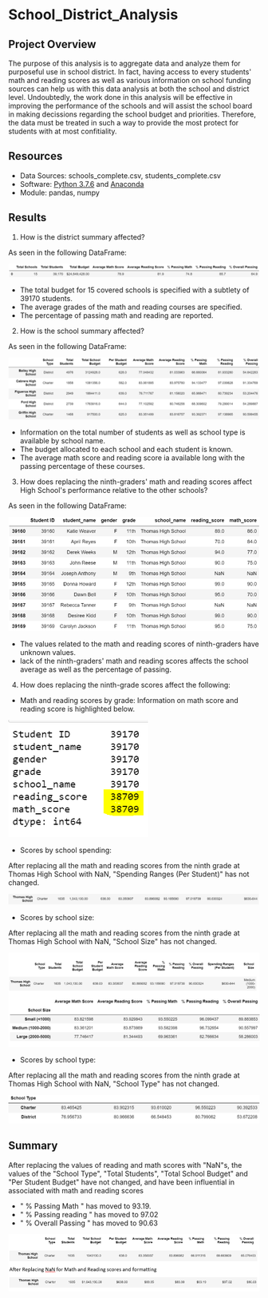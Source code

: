 # School_District_Analysis


## Project Overview
The purpose of this analysis is to aggregate data and analyze them for purposeful use in school district. In fact, having access to 
every students' math and reading scores as well as various information on school funding sources can help us with this data analysis at both
the school and district level. 
Undoubtedly, the work done in this analysis will be effective in improving the performance of the schools and will assist the school board 
in making decissions regarding the school budget and priorities. Therefore, the data must be treated in such a way to provide the most protect for students 
with at most confitiality.

## Resources
- Data Sources: schools_complete.csv, students_complete.csv
- Software: [Python 3.7.6](https://www.python.org/downloads/) and [Anaconda](https://www.anaconda.com/products/individual)
- Module: pandas, numpy

## Results
1. How is the district summary affected? 

As seen in the following DataFrame: 

![here](https://github.com/halmasieh/School_District_Analysis/blob/main/Resources/district_summary.PNG)

   - The total budget for 15 covered schools is specified with a subtlety of 39170 students.
   - The average grades of the math and reading courses are specified.
   - The percentage of passing math and reading are reported.



2. How is the school summary affected?

As seen in the following DataFrame: 

![here](https://github.com/halmasieh/School_District_Analysis/blob/main/Resources/school_summary.PNG)

   - Information on the total number of students as well as school type is available by school name.
   - The budget allocated to each school and each student is known.
   - The average math score and reading score ia available long with the passing percentage of these courses.  
   
   
   
 3. How does replacing the ninth-graders' math and reading scores affect High School's performance relative to the other schools?

As seen in the following DataFrame: 

![here](https://github.com/halmasieh/School_District_Analysis/blob/main/Resources/THS-9th.PNG)

   - The values related to the math and reading scores of ninth-graders have unknown values.
   - lack of the ninth-graders' math and reading scores affects the school average as well as the percentage of passing.
   
 
 
4. How does replacing the ninth-grade scores affect the following:
  - Math and reading scores by grade:
  Information on math score and reading score is highlighted below.
  
   ![here](https://github.com/halmasieh/School_District_Analysis/blob/main/Resources/Math-Reading-NaN.PNG)
   
  - Scores by school spending:
  
  After replacing all the math and reading scores from the ninth grade at Thomas High School with NaN, "Spending Ranges (Per Student)" has not changed.
  
  ![here](https://github.com/halmasieh/School_District_Analysis/blob/main/Resources/Spending_range_THS.PNG)
  
  
  - Scores by school size:
  
  After replacing all the math and reading scores from the ninth grade at Thomas High School with NaN, "School Size" has not changed.
  
  ![here](https://github.com/halmasieh/School_District_Analysis/blob/main/Resources/School_Size.PNG)
  
  
  - Scores by school type:
  
  After replacing all the math and reading scores from the ninth grade at Thomas High School with NaN, "School Type" has not changed.
   
  ![here](https://github.com/halmasieh/School_District_Analysis/blob/main/Resources/School_type.PNG)
   

## Summary
After replacing the values of reading and math scores with "NaN"s, the values of the "School Type", "Total Students", "Total School Budget" and "Per Student Budget"
have not changed, and have been influential in associated with math and reading scores
- " % Passing Math " has moved to 93.19.
- " % Passing reading " has moved to 97.02
- " % Overall Passing " has moved to 90.63


![here](https://github.com/halmasieh/School_District_Analysis/blob/main/File_New_Old.PNG)

